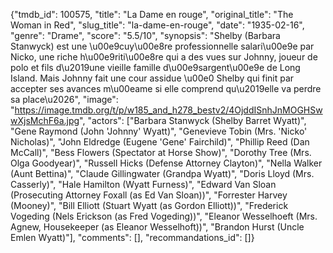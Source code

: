 {"tmdb_id": 100575, "title": "La Dame en rouge", "original_title": "The Woman in Red", "slug_title": "la-dame-en-rouge", "date": "1935-02-16", "genre": "Drame", "score": "5.5/10", "synopsis": "Shelby (Barbara Stanwyck) est une \u00e9cuy\u00e8re professionnelle salari\u00e9e par Nicko, une riche h\u00e9riti\u00e8re qui a des vues sur Johnny, joueur de polo et fils d\u2019une vieille famille d\u00e9sargent\u00e9e de Long Island. Mais Johnny fait une cour assidue \u00e0 Shelby qui finit par accepter ses avances m\u00eame si elle comprend qu\u2019elle va perdre sa place\u2026", "image": "https://image.tmdb.org/t/p/w185_and_h278_bestv2/4OjddISnhJnMOGHSwwXjsMchF6a.jpg", "actors": ["Barbara Stanwyck (Shelby Barret Wyatt)", "Gene Raymond (John 'Johnny' Wyatt)", "Genevieve Tobin (Mrs. 'Nicko' Nicholas)", "John Eldredge (Eugene 'Gene' Fairchild)", "Phillip Reed (Dan McCall)", "Bess Flowers (Spectator at Horse Show)", "Dorothy Tree (Mrs. Olga Goodyear)", "Russell Hicks (Defense Attorney Clayton)", "Nella Walker (Aunt Bettina)", "Claude Gillingwater (Grandpa Wyatt)", "Doris Lloyd (Mrs. Casserly)", "Hale Hamilton (Wyatt Furness)", "Edward Van Sloan (Prosecuting Attorney Foxall (as Ed Van Sloan))", "Forrester Harvey (Mooney)", "Bill Elliott (Stuart Wyatt (as Gordon Elliott))", "Frederick Vogeding (Nels Erickson (as Fred Vogeding))", "Eleanor Wesselhoeft (Mrs. Agnew, Housekeeper (as Eleanor Wesselhoft))", "Brandon Hurst (Uncle Emlen Wyatt)"], "comments": [], "recommandations_id": []}